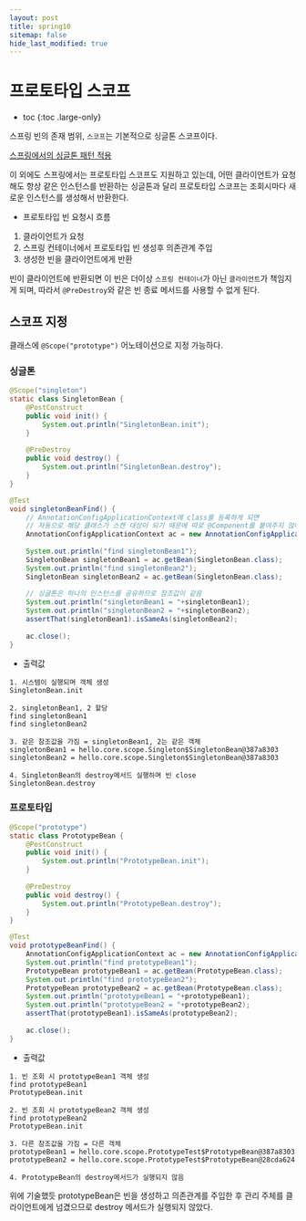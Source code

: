 ```yaml
---
layout: post
title: spring10
sitemap: false
hide_last_modified: true
---
```

# 프로토타입 스코프

* toc
{:toc .large-only}

스프링 빈의 존재 범위, ```스코프```는 기본적으로 싱글톤 스코프이다.

[스프링에서의 싱글톤 패턴 적용](https://seouljoy.github.io/sub2dp/2024-01-16-spring05/)

이 외에도 스프링에서는 프로토타입 스코프도 지원하고 있는데, 어떤 클라이언트가 요청해도 항상 같은 인스턴스를 반환하는 싱글톤과 달리
프로토타입 스코프는 조회시마다 새로운 인스턴스를 생성해서 반환한다.

- 프로토타입 빈 요청시 흐름
1. 클라이언트가 요청
2. 스프링 컨테이너에서 프로토타입 빈 생성후 의존관계 주입
3. 생성한 빈을 클라이언트에게 반환

빈이 클라이언트에 반환되면 이 빈은 더이상 ```스프링 컨테이너```가 아닌 ```클라이언트```가 책임지게 되며, 따라서 ```@PreDestroy```와 같은 빈 종료 메서드를 사용할 수 없게 된다.

## 스코프 지정

클래스에 ```@Scope("prototype")``` 어노테이션으로 지정 가능하다.

### 싱글톤

```JAVA
@Scope("singleton")
static class SingletonBean {
	@PostConstruct
	public void init() {
		System.out.println("SingletonBean.init");
	}
	
	@PreDestroy
	public void destroy() {
		System.out.println("SingletonBean.destroy");
	}
}
```

```JAVA
@Test
void singletonBeanFind() {
	// AnnotationConfigApplicationContext에 class를 등록하게 되면
	// 자동으로 해당 클래스가 스캔 대상이 되기 때문에 따로 @Component를 붙여주지 않아도 된다.
	AnnotationConfigApplicationContext ac = new AnnotationConfigApplicationContext(SingletonBean.class);
	
	System.out.println("find singletonBean1");
	SingletonBean singletonBean1 = ac.getBean(SingletonBean.class);
	System.out.println("find singletonBean2");
	SingletonBean singletonBean2 = ac.getBean(SingletonBean.class);
	
	// 싱글톤은 하나의 인스턴스를 공유하므로 참조값이 같음
	System.out.println("singletonBean1 = "+singletonBean1);
	System.out.println("singletonBean2 = "+singletonBean2);
	assertThat(singletonBean1).isSameAs(singletonBean2);
	
	ac.close();
}
```

- 출력값

```
1. 시스템이 실행되며 객체 생성
SingletonBean.init

2. singletonBean1, 2 할당
find singletonBean1
find singletonBean2

3. 같은 참조값을 가짐 = singletonBean1, 2는 같은 객체
singletonBean1 = hello.core.scope.Singleton$SingletonBean@387a8303
singletonBean2 = hello.core.scope.Singleton$SingletonBean@387a8303

4. SingletonBean의 destroy메서드 실행하며 빈 close
SingletonBean.destroy
```

### 프로토타입

```JAVA
@Scope("prototype")
static class PrototypeBean {
	@PostConstruct
	public void init() {
		System.out.println("PrototypeBean.init");
	}
	
	@PreDestroy
	public void destroy() {
		System.out.println("PrototypeBean.destroy");
	}
}
```

```JAVA
@Test
void prototypeBeanFind() {
	AnnotationConfigApplicationContext ac = new AnnotationConfigApplicationContext(PrototypeBean.class);
	System.out.println("find prototypeBean1");
	PrototypeBean prototypeBean1 = ac.getBean(PrototypeBean.class);
	System.out.println("find prototypeBean2");
	PrototypeBean prototypeBean2 = ac.getBean(PrototypeBean.class);
	System.out.println("prototypeBean1 = "+prototypeBean1);
	System.out.println("prototypeBean2 = "+prototypeBean2);
	assertThat(prototypeBean1).isSameAs(prototypeBean2);
	
	ac.close();
}
```

- 출력값

```
1. 빈 조회 시 prototypeBean1 객체 생성
find prototypeBean1
PrototypeBean.init

2. 빈 조회 시 prototypeBean2 객체 생성
find prototypeBean2
PrototypeBean.init

3. 다른 참조값을 가짐 = 다른 객체
prototypeBean1 = hello.core.scope.PrototypeTest$PrototypeBean@387a8303
prototypeBean2 = hello.core.scope.PrototypeTest$PrototypeBean@28cda624

4. PrototypeBean의 destroy메서드가 실행되지 않음
```

위에 기술했듯 prototypeBean은 빈을 생성하고 의존관계를 주입한 후 관리 주체를 클라이언트에게 넘겼으므로 destroy 메서드가 실행되지 않았다.
